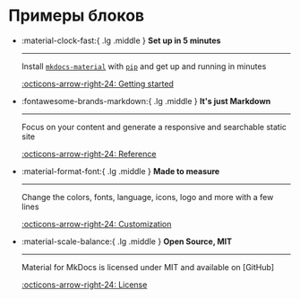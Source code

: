 # Примеры блоков
<div class="grid cards" markdown>

-   :material-clock-fast:{ .lg .middle } __Set up in 5 minutes__

    ---

    Install [`mkdocs-material`](#) with [`pip`](#) and get up
    and running in minutes

    [:octicons-arrow-right-24: Getting started](#)

-   :fontawesome-brands-markdown:{ .lg .middle } __It's just Markdown__

    ---

    Focus on your content and generate a responsive and searchable static site

    [:octicons-arrow-right-24: Reference](#)

-   :material-format-font:{ .lg .middle } __Made to measure__

    ---

    Change the colors, fonts, language, icons, logo and more with a few lines

    [:octicons-arrow-right-24: Customization](#)

-   :material-scale-balance:{ .lg .middle } __Open Source, MIT__

    ---

    Material for MkDocs is licensed under MIT and available on [GitHub]

    [:octicons-arrow-right-24: License](#)

</div>
<style type="text/css">

@media screen and (max-width: 800px) {
.md-typeset__table {
    table { width: 100%; }
    th { display: inline-block; }
    th { font-size: 0.8rem; }
    td { display: none; }
    th { width: 100%; }
    td { with: 0%; }
	}
}

</style>